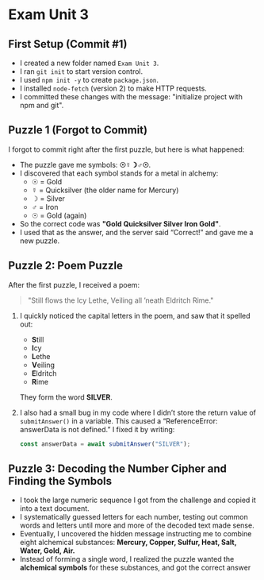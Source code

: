 # Exam Unit 3

## First Setup (Commit #1)
- I created a new folder named `Exam Unit 3`.
- I ran `git init` to start version control.
- I used `npm init -y` to create `package.json`.
- I installed `node-fetch` (version 2) to make HTTP requests.
- I committed these changes with the message: "initialize project with npm and git".

## Puzzle 1 (Forgot to Commit)
I forgot to commit right after the first puzzle, but here is what happened:

- The puzzle gave me symbols: **☉☿☽♂☉**. 
- I discovered that each symbol stands for a metal in alchemy:
  - ☉ = Gold
  - ☿ = Quicksilver (the older name for Mercury)
  - ☽ = Silver
  - ♂ = Iron
  - ☉ = Gold (again)
- So the correct code was **"Gold Quicksilver Silver Iron Gold"**.
- I used that as the answer, and the server said “Correct!” and gave me a new puzzle.

## Puzzle 2: Poem Puzzle
After the first puzzle, I received a poem:

> "Still flows the Icy Lethe, Veiling all ’neath Eldritch Rime."

1. I quickly noticed the capital letters in the poem, and saw that it spelled out:
   - **S**till
   - **I**cy
   - **L**ethe
   - **V**eiling
   - **E**ldritch
   - **R**ime

   They form the word **SILVER**.
2. I also had a small bug in my code where I didn’t store the return value of `submitAnswer()` in a variable. This caused a “ReferenceError: answerData is not defined.” I fixed it by writing:
   ```js
   const answerData = await submitAnswer("SILVER");

## Puzzle 3: Decoding the Number Cipher and Finding the Symbols

- I took the large numeric sequence I got from the challenge and copied it into a text document.
- I systematically guessed letters for each number, testing out common words and letters until more and more of the decoded text made sense.
- Eventually, I uncovered the hidden message instructing me to combine eight alchemical substances:
  **Mercury, Copper, Sulfur, Heat, Salt, Water, Gold, Air.**
- Instead of forming a single word, I realized the puzzle wanted the **alchemical symbols** for these substances, and got the correct answer
